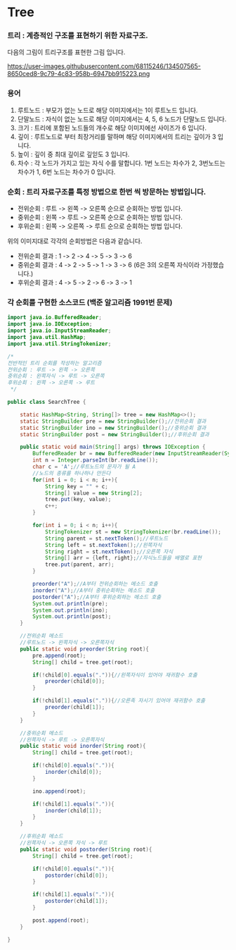 # Tree

### 트리 : 계층적인 구조를 표현하기 위한 자료구조.

다음의 그림이 트리구조를 표현한 그림 입니다.

https://user-images.githubusercontent.com/68115246/134507565-8650ced8-9c79-4c83-958b-6947bb915223.png

### 용어
1. 루트노드 : 부모가 없는 노드로 해당 이미지에서는 1이 루트노드 입니다.
2. 단말노드 : 자식이 없는 노드로 해당 이미지에서는 4, 5, 6 노드가 단말노드 입니다.
3. 크기 : 트리에 포함된 노드들의 개수로 해당 이미지에선 사이즈가 6 입니다.
4. 깊이 : 루트노드로 부터 최장거리를 말하며 해당 이미지에서의 트리는 깊이가 3 입니다.
5. 높이 : 깊이 중 최대 깊이로 깊읻도 3 입니다.
6. 차수 : 각 노드가 가지고 있는 자식 수를 말합니다. 1번 노드는 차수가 2, 3번노드는 차수가 1, 6번 노드는 차수가 0 입니다.

### 순회 : 트리 자료구조를 특정 방법으로 한번 씩 방문하는 방법입니다.
- 전위순회 : 루트 -> 왼쪽 -> 오른쪽 순으로 순회하는 방법 입니다.
- 중위순회 : 왼쪽 -> 루트 -> 오른쪽 순으로 순회하는 방법 입니다.
- 후위순회 : 왼쪽 -> 오른쪽 -> 루트 순으로 순회하는 방법 입니다.

위의 이미지대로 각각의 순회방법은 다음과 같습니다.
- 전위순회 결과 : 1 -> 2 -> 4 -> 5 -> 3 -> 6
- 중위순회 결과 : 4 -> 2 -> 5 -> 1 -> 3 -> 6 (6은 3의 오른쪽 자식이라 가정했습니다.)
- 후위순회 결과 : 4 -> 5 -> 2 -> 6 -> 3 -> 1

### 각 순회를 구현한 소스코드 (백준 알고리즘 1991번 문제)
```java
import java.io.BufferedReader;
import java.io.IOException;
import java.io.InputStreamReader;
import java.util.HashMap;
import java.util.StringTokenizer;

/*
전반적인 트리 순회를 작성하는 알고리즘
전위순회 : 루트 -> 왼쪽 -> 오른쪽
중위순회 : 왼쪽자식 -> 루트 -> 오른쪽
후위순회 : 왼쪽 -> 오른쪽 -> 루트
 */

public class SearchTree {

    static HashMap<String, String[]> tree = new HashMap<>();
    static StringBuilder pre = new StringBuilder();//전위순회 결과
    static StringBuilder ino = new StringBuilder();//중위순회 결과
    static StringBuilder post = new StringBuilder();//후위순회 결과

    public static void main(String[] args) throws IOException {
        BufferedReader br = new BufferedReader(new InputStreamReader(System.in));
        int n = Integer.parseInt(br.readLine());
        char c = 'A';//루트노드의 문자가 될 A
        //노드의 종류를 하나하나 만든다
        for(int i = 0; i < n; i++){
            String key = "" + c;
            String[] value = new String[2];
            tree.put(key, value);
            c++;
        }

        for(int i = 0; i < n; i++){
            StringTokenizer st = new StringTokenizer(br.readLine());
            String parent = st.nextToken();//루트노드
            String left = st.nextToken();//왼쪽자식
            String right = st.nextToken();//오른쪽 자식
            String[] arr = {left, right};//자식노드들을 배열로 표현
            tree.put(parent, arr);
        }

        preorder("A");//A부터 전위순회하는 메소드 호출
        inorder("A");//A부터 중위순회하는 메소드 호출
        postorder("A");//A부터 후위순회하는 메소드 호출
        System.out.println(pre);
        System.out.println(ino);
        System.out.println(post);
    }

    //전위순회 메소드
    //루트노드 -> 왼쪽자식 -> 오른쪽자식
    public static void preorder(String root){
        pre.append(root);
        String[] child = tree.get(root);

        if(!child[0].equals(".")){//왼쪽자식이 있어야 재귀함수 호출
            preorder(child[0]);
        }

        if(!child[1].equals(".")){//오른족 자시기 있어야 재귀함수 호출
            preorder(child[1]);
        }
    }

    //중위순회 메소드
    //왼쪽자식 -> 루트 -> 오른쪽자식
    public static void inorder(String root){
        String[] child = tree.get(root);

        if(!child[0].equals(".")){
            inorder(child[0]);
        }

        ino.append(root);

        if(!child[1].equals(".")){
            inorder(child[1]);
        }
    }

    //후위순회 메소드
    //왼쪽자식 -> 오른쪽 자식 -> 루트
    public static void postorder(String root){
        String[] child = tree.get(root);

        if(!child[0].equals(".")){
            postorder(child[0]);
        }

        if(!child[1].equals(".")){
            postorder(child[1]);
        }

        post.append(root);
    }

}
```
